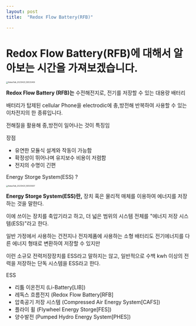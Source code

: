 ```yaml
---
layout: post
title:  "Redox Flow Battery(RFB)"

---
```






# Redox Flow Battery(RFB)에 대해서 알아보는 시간을 가져보겠습니다.



<img src="D:\git hub\min981029.github.io\images\2023-04-25-First\KakaoTalk_20230425_165535458.png" alt="KakaoTalk_20230425_165535458" style="zoom: 33%;" />





**Redox Flow Battery (RFB)는** 수전해전지로, 전기를 저장할 수 있는 대용량 배터리

배터리가 탑제된 cellular Phone을 electrodic에 충,방전해 반복하여 사용할 수 있는 이차전지의 한 종류입니다.

전해질을 활용해 중,방전이 일어나는 것이 특징임



장점

- 유연한  모듈식 설계와 작동이 가능함
- 확정성이 뛰어나며 유지보수 비용이 저렴함
- 전지의 수명이 긴편





Energy Storge System(ESS) ?



<img src="D:\git hub\min981029.github.io\images\2023-04-25-First\KakaoTalk_20230425_165500607.png" alt="KakaoTalk_20230425_165500607" style="zoom:33%;" />



**Energy Storge System(ESS)란,** 장치 혹은 물리적 매체를 이용하여 에너지를 저장하는 것을 말한다.

이에 쓰이는 장치를 축압기라고 하고, 더 넓은 범위의 시스템 전체를 "에너지 저장 시스템(ESS)"라고 한다.

일반 가정에서 사용하는 건전지나 전자제품에 사용하는 소형 배터리도 전기에너지를 다른 에너지 형태로 변환하여 저장할 수 있지만

이런 소규모 전력저장장치를 ESS라고 말하지는 않고, 일반적으로 수백 kwh 이상의 전력을 저장하는 단독 시스템을 ESS라고 한다.



ESS

- 리튬 이온전지 (Li-Battery[LIB])
- 레독스 흐름전지 (Redox Flow Battery[RFB]
- 압축공기 저장 시스템 (Compressed Air Energy System[CAFS])
- 플라이 휠 (Flywheel Energy Storge[FES]) 
- 양수발전 (Pumped Hydro Energy System[PHES])
